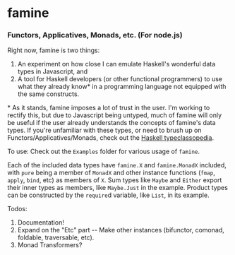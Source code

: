 famine
=== 

### Functors, Applicatives, Monads, etc. (For node.js)

Right now, famine is two things:

1. An experiment on how close I can emulate Haskell's wonderful data types in Javascript, and
2. A tool for Haskell developers (or other functional programmers) to use what they already know\* in a programming language not equipped with the same constructs.

\* As it stands, famine imposes a lot of trust in the user. I'm working to rectify this, but due to Javascript being untyped, much of famine will only be useful if the user already understands the concepts of famine's data types. If you're unfamiliar with these types, or need to brush up on Functors/Applicatives/Monads, check out the [Haskell typeclassopedia](http://www.haskell.org/haskellwiki/Typeclassopedia).

To use: Check out the `Examples` folder for various usage of `famine`.

Each of the included data types have `famine.X` and `famine.MonadX` included, with `pure` being a member of `MonadX` and other instance functions (`fmap`, `apply`, `bind`, etc) as members of `X`. Sum types like `Maybe` and `Either` export their inner types as members, like `Maybe.Just` in the example. Product types can be constructed by the `require`d variable, like `List`, in its example.

Todos:
1. Documentation!
2. Expand on the "Etc" part -- Make other instances (bifunctor, comonad, foldable, traversable, etc).
3. Monad Transformers?
